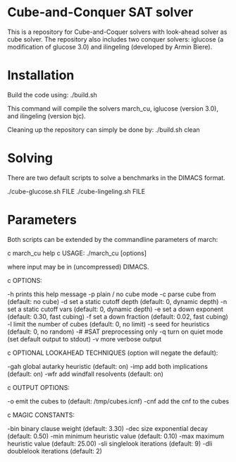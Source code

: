 Cube-and-Conquer SAT solver
===========================

This is a repository for Cube-and-Coquer solvers with look-ahead solver
as cube solver. The repository also includes two conquer solvers: 
iglucose (a modification of glucose 3.0) and ilingeling (developed by
Armin Biere).

Installation
============

Build the code using: ./build.sh

This command will compile the solvers march_cu, iglucose (version 3.0), 
and ilingeling (version bjc). 

Cleaning up the repository can simply be done by: ./build.sh clean

Solving
=======

There are two default scripts to solve a benchmarks in the DIMACS format.

./cube-glucose.sh   FILE
./cube-lingeling.sh FILE


Parameters
==========

Both scripts can be extended by the commandline parameters of march:

c march_cu help
c USAGE: ./march_cu <input-file> [options]

   where input may be in (uncompressed) DIMACS.

c OPTIONS:

   -h            prints this help message
   -p            plain / no cube mode
   -c <file>     parse cube from <file>    (default:             no cube)
   -d <int>      set a static cutoff depth (default:    0, dynamic depth)
   -n <int>      set a static cutoff vars  (default:    0, dynamic depth)
   -e <float>    set a down exponent       (default: 0.30,   fast cubing)
   -f <float>    set a down fraction       (default: 0.02,   fast cubing)
   -l <int>      limit the number of cubes (default:    0,      no limit)
   -s <int>      seed for heuristics       (default:    0,     no random)
   -#            #SAT preprocessing only
   -q            turn on quiet mode        (set default output to stdout)
   -v            more verbose output

c OPTIONAL LOOKAHEAD TECHNIQUES (option will negate the default):

   -gah          global autarky heuristic  (default: on)
   -imp          add both implications     (default: on)
   -wfr          add windfall resolvents   (default: on)

c OUTPUT OPTIONS:

   -o <file>     emit the cubes to <file>  (default: /tmp/cubes.icnf)
   -cnf          add the cnf to the cubes

c MAGIC CONSTANTS:

   -bin <float>  binary clause weight      (default:   3.30)
   -dec <float>  size exponential decay    (default:   0.50)
   -min <float>  minimum heuristic value   (default:   0.10)
   -max <float>  maximum heuristic value   (default:  25.00)
   -sli <int>    singlelook iterations     (default:      9)
   -dli <int>    doublelook iterations     (default:      2)
